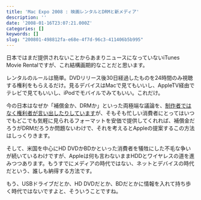 ```yaml
---
title: 'Mac Expo 2008 : 映画レンタルとDRMと新メディア'
description: ''
date: '2008-01-16T23:07:21.000Z'
categories: []
keywords: []
slug: "200801-498812fa-e68e-4f7d-96c3-411406b5b995"
---
```

日本ではまだ提供されないことからあまりニュースになっていないiTunes Movie Rentalですが、これ結構画期的なことだと思います。

レンタルのルールは簡単。DVDリリース後30日経過したものを24時間のみ視聴する権利をもらえるだけ。見るデバイスはMacで見てもいいし、AppleTV経由でテレビで見てもいいし、iPodでモバイルでみてもいい。これだけ。

今の日本はなぜか「補償金か、DRMか」といった両極端な議論を、[制作者ではなく権利者が言い出したりしています](http://www.itmedia.co.jp/news/articles/0801/15/news117.html)が、そもそも忙しい消費者にとってはいつでもどこでも気軽に見られるフォーマットを安価で提供してくれれば、補償金だろうがDRMだろうか問題ないわけで、それを考えるとAppleの提案するこの方法はしっくりきます。

そして、米国を中心にHD DVDかBDかといった消費者を犠牲にした不毛な争いが続いているわけですが、Appleは何も言わないままHDDとワイヤレスの道を進みつつあります。もうすでにメディアの時代ではない、ネットとデバイスの時代だという、誰しも納得する方法です。

もう、USBドライブだとか、HD DVDだとか、BDだとかに情報を入れて持ち歩く時代ではないですよと、そういうことですね。